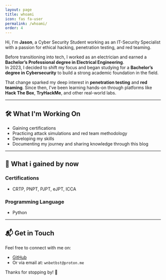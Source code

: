 ```yaml
---
layout: page
title: whoami
icon: fas fa-user
permalink: /whoami/
order: 4
---
```


Hi, I'm **Jason**, a Cyber Security Student working as an IT-Security Specialist with a passion for ethical hacking, penetration testing, and red teaming.

Before transitioning into tech, I worked as an electrician and earned a **Bachelor’s Professional degree in Electrical Engineering**.  
In 2023, I decided to shift my focus and began studying for a **Bachelor’s degree in Cybersecurity** to build a strong academic foundation in the field.

That change sparked my deep interest in **penetration testing** and **red teaming**. Since then, I've been learning hands-on through platforms like **Hack The Box**, **TryHackMe**, and other real-world labs.

---

## 🛠️ What I'm Working On

- Gaining certifications
- Practicing attack simulations and red team methodology
- Developing my skills
- Documenting my journey and sharing knowledge through this blog

---

## 🚀 What i gained by now

### Certifications

- CRTP, PNPT, PJPT, eJPT, ICCA

### Programming Language

- Python

---

## 📬 Get in Touch

Feel free to connect with me on:

- [GitHub](https://github.com/wnbetbst)
- Or via email at: `wnbetbst@proton.me`

Thanks for stopping by! 👋
